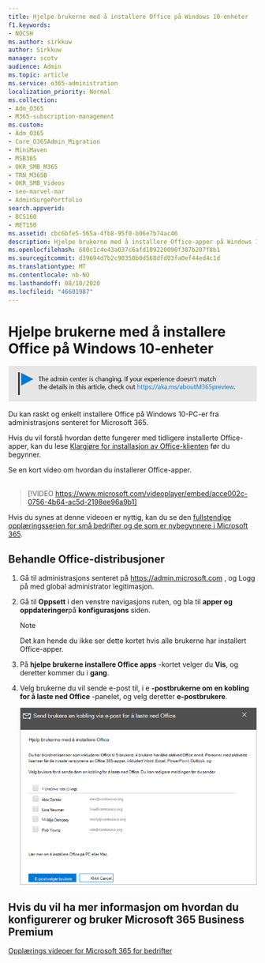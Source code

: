 ```yaml
---
title: Hjelpe brukerne med å installere Office på Windows 10-enheter
f1.keywords:
- NOCSH
ms.author: sirkkuw
author: Sirkkuw
manager: scotv
audience: Admin
ms.topic: article
ms.service: o365-administration
localization_priority: Normal
ms.collection:
- Adm_O365
- M365-subscription-management
ms.custom:
- Adm_O365
- Core_O365Admin_Migration
- MiniMaven
- MSB365
- OKR_SMB_M365
- TRN_M365B
- OKR_SMB_Videos
- seo-marvel-mar
- AdminSurgePortfolio
search.appverid:
- BCS160
- MET150
ms.assetid: cbc6bfe5-565a-4fb8-95f0-b06e7b74ac46
description: Hjelpe brukerne med å installere Office-apper på Windows 10-enheter og installere Office på Windows 10-PC-er på en enkel måte fra administrasjons senteret for Microsoft 365.
ms.openlocfilehash: 680c1c4e43a037c6afd109220090f387b207f8b1
ms.sourcegitcommit: d39694d7b2c98350b0d568dfd03fa0ef44ed4c1d
ms.translationtype: MT
ms.contentlocale: nb-NO
ms.lasthandoff: 08/10/2020
ms.locfileid: "46601987"
---
```

# <a name="help-your-users-install-office-on-windows-10-devices"></a>Hjelpe brukerne med å installere Office på Windows 10-enheter

[![Etikett for å gi deg beskjed om at administrasjonssenteret endres. Du finner mer informasjon på aka.ms/aboutM365preview.](../media/m365admincenterchanging.png)](https://docs.microsoft.com/office365/admin/microsoft-365-admin-center-preview)

Du kan raskt og enkelt installere Office på Windows 10-PC-er fra administrasjons senteret for Microsoft 365.
  
Hvis du vil forstå hvordan dette fungerer med tidligere installerte Office-apper, kan du lese [Klargjøre for installasjon av Office-klienten](prepare-for-office-client-deployment.md) før du begynner.

Se en kort video om hvordan du installerer Office-apper.<br><br>

> [!VIDEO https://www.microsoft.com/videoplayer/embed/acce002c-0756-4b64-ac5d-2198ee96a9b1] 

Hvis du synes at denne videoen er nyttig, kan du se den [fullstendige opplæringsserien for små bedrifter og de som er nybegynnere i Microsoft 365](https://support.microsoft.com/office/6ab4bbcd-79cf-4000-a0bd-d42ce4d12816).

## <a name="manage-office-deployments"></a>Behandle Office-distribusjoner

1. Gå til administrasjons senteret på <a href="https://go.microsoft.com/fwlink/p/?linkid=2024339" target="_blank">https://admin.microsoft.com</a> , og Logg på med global administrator legitimasjon. 

2. Gå til **Oppsett** i den venstre navigasjons ruten, og bla til **apper og oppdateringer**på **konfigurasjons** siden.
    > [!NOTE]
    > Det kan hende du ikke ser dette kortet hvis alle brukerne har installert Office-apper.
  
3. På **hjelpe brukerne installere Office apps** -kortet velger du **Vis**, og deretter kommer du i **gang**.
    
4. Velg brukerne du vil sende e-post til, i e **-postbrukerne om en kobling for å laste ned Office** -panelet, og velg deretter **e-postbrukere**.

   ![Velg brukere for å sende e-post med Office Download-kobling.](../media/sendemailtousers.png)

## <a name="for-more-on-setting-up-and-using-microsoft-365-business-premium"></a>Hvis du vil ha mer informasjon om hvordan du konfigurerer og bruker Microsoft 365 Business Premium

[Opplærings videoer for Microsoft 365 for bedrifter](https://support.microsoft.com/office/6ab4bbcd-79cf-4000-a0bd-d42ce4d12816)
